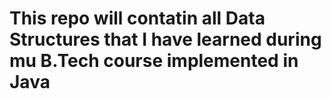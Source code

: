 # This repo will contatin all Data Structures that I have learned during mu B.Tech course implemented in Java